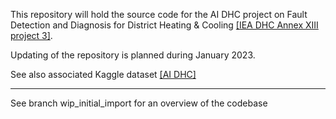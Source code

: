 This repository will hold the source code for the AI DHC project on Fault 
Detection and Diagnosis for District Heating & Cooling
[[IEA DHC Annex XIII project 3]](https://www.iea-dhc.org/the-research/annexes/annex-xiii/annex-xiii-project-03).

Updating of the repository is planned during January 2023.

See also associated Kaggle dataset 
[[AI DHC]](https://www.kaggle.com/datasets/mathieuvallee/ai-dhc)

---
See branch wip_initial_import for an overview of the codebase